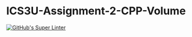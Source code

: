 # ICS3U-Assignment-2-CPP-Volume


[![GitHub's Super Linter](https://github.com/Rodas-Nega1/ICS3U-Assignment-2-CPP-Volume/workflows/GitHub's%20Super%20Linter/badge.svg)](https://github.com/Rodas-Nega1/ICS3U-Assignment-2-CPP-Volume/actions)
